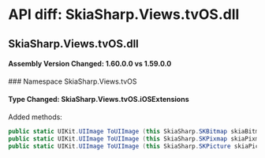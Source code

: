 # API diff: SkiaSharp.Views.tvOS.dll

## SkiaSharp.Views.tvOS.dll

<h4>Assembly Version Changed: 1.60.0.0 vs 1.59.0.0</h4>
### Namespace SkiaSharp.Views.tvOS

#### Type Changed: SkiaSharp.Views.tvOS.iOSExtensions

Added methods:

```csharp
public static UIKit.UIImage ToUIImage (this SkiaSharp.SKBitmap skiaBitmap, nfloat scale, UIKit.UIImageOrientation orientation);
public static UIKit.UIImage ToUIImage (this SkiaSharp.SKPixmap skiaPixmap, nfloat scale, UIKit.UIImageOrientation orientation);
public static UIKit.UIImage ToUIImage (this SkiaSharp.SKPicture skiaPicture, SkiaSharp.SKSizeI dimensions, nfloat scale, UIKit.UIImageOrientation orientation);
```



